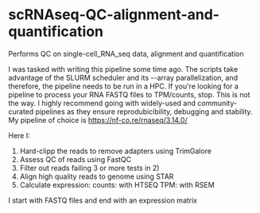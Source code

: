 # scRNAseq-QC-alignment-and-quantification
Performs QC on single-cell_RNA_seq data, alignment and quantification

I was tasked with writing this pipeline some time ago. The scripts take advantage of the SLURM scheduler and its --array parallelization, and therefore, the pipeline needs to be run in a HPC.
If you're looking for a pipeline to process your RNA FASTQ files to TPM/counts, stop. This is not the way. I highly recommend going with widely-used and community-curated pipelines as they ensure reprodubicibility, debugging and stability. My pipeline of choice is https://nf-co.re/rnaseq/3.14.0/

Here I:
1) Hard-clipp the reads to remove adapters using TrimGalore
2) Assess QC of reads using FastQC
3) Filter out reads failing 3 or more tests in 2)
4) Align high quality reads to genome using STAR
5) Calculate expression:
   counts: with HTSEQ
   TPM: with RSEM

I start with FASTQ files and end with an expression matrix


